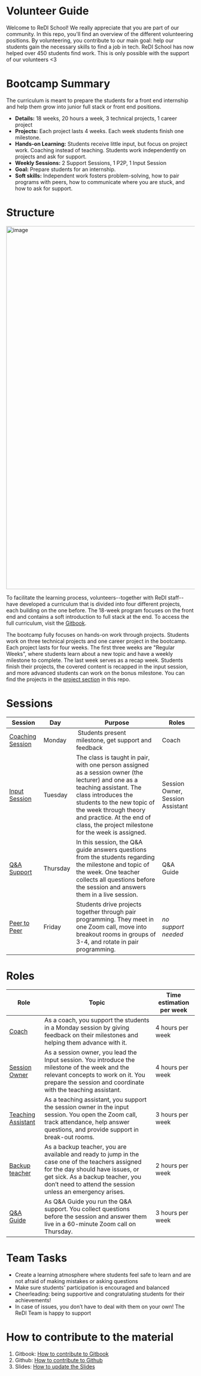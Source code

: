 # Volunteer Guide

Welcome to ReDI School! We really appreciate that you are part of our community. In this repo, you'll find an overview of the different volunteering positions. By volunteering, you contribute to our main goal: help our students gain the necessary skills to find a job in tech. ReDI School has now helped over 450 students find work. This is only possible with the support of our volunteers <3

# Bootcamp Summary

The curriculum is meant to prepare the students for a front end internship and help them grow into junior full stack or front end positions. 

- **Details:** 18 weeks, 20 hours a week, 3 technical projects, 1 career project 
- **Projects:** Each project lasts 4 weeks. Each week students finish one milestone. 
- **Hands-on Learning:** Students receive little input, but focus on project work. Coaching instead of teaching. Students work independently on projects and ask for support.
- **Weekly Sessions:** 2 Support Sessions, 1 P2P, 1 Input Session 
- **Goal:** Prepare students for an internship. 
- **Soft skills:** Independent work fosters problem-solving, how to pair programs with peers, how to communicate where you are stuck, and how to ask for support. 

# Structure 

<img width="969" alt="image" src="https://github.com/ReDI-School/fullstack_bootcamp/assets/51905839/21865da5-1bf0-4bfa-909d-99ae1672c00d">

To facilitate the learning process, volunteers--together with ReDI staff--have developed a curriculum that is divided into four different projects, each building on the one before. The 18-week program focuses on the front end and contains a soft introduction to full stack at the end. To access the full curriculum, visit the [Gitbook](https://redi-school-1.gitbook.io/fullstack).

The bootcamp fully focuses on hands-on work through projects. Students work on three technical projects and one career project in the bootcamp. Each project lasts for four weeks. The first three weeks are "Regular Weeks", where students learn about a new topic and have a weekly milestone to complete. The last week serves as a recap week. Students finish their projects, the covered content is recapped in the input session, and more advanced students can work on the bonus milestone. You can find the projects in the [project section](https://github.com/ReDI-School/fullstack_bootcamp/tree/main/projects) in this repo. 

# Sessions

| Session           | Day                                     | Purpose   | Roles          |
| ---------| --------------------------------------|-----------|---------------|
| [Coaching Session](https://github.com/ReDI-School/fullstack_bootcamp/blob/main/volunteers/support_session.md)  | Monday |  Students present milestone, get support and feedback | Coach |
| [Input Session](https://github.com/ReDI-School/fullstack_bootcamp/blob/main/volunteers/input_session.md)  | Tuesday | The class is taught in pair, with one person assigned as a session owner (the lecturer) and one as a teaching assistant.  The class introduces the students to the new topic of the week through theory and practice. At the end of class, the project milestone for the week is assigned. | Session Owner, Session Assistant |
| [Q&A Support](https://github.com/ReDI-School/fullstack_bootcamp/blob/main/volunteers/qa_session.md)  | Thursday |  In this session, the Q&A guide answers questions from the students regarding the milestone and topic of the week. One teacher collects all questions before the session and answers them in a live session. | Q&A Guide |
| [Peer to Peer](https://github.com/ReDI-School/fullstack_bootcamp/blob/main/volunteers/peer_to_peer.md)  | Friday |  Students drive projects together through pair programming. They meet in one Zoom call, move into breakout rooms in groups of 3-4, and rotate in pair programming. | _no support needed_ | 


# Roles

| Role                          | Topic                                 | Time estimation per week |
| ------------------------------| --------------------------------------| --------- |
| [Coach](https://github.com/ReDI-School/fullstack_bootcamp/blob/main/volunteers/coach.md)  | As a coach, you support the students in a Monday session by giving feedback on their milestones and helping them advance with it.| 4 hours per week |
| [Session Owner](https://github.com/ReDI-School/fullstack_bootcamp/blob/main/volunteers/session_owner.md)  | As a session owner, you lead the Input session. You introduce the milestone of the week and the relevant concepts to work on it. You prepare the session and coordinate with the teaching assistant.| 4 hours per week |
| [Teaching Assistant](https://github.com/ReDI-School/fullstack_bootcamp/blob/main/volunteers/teaching_assistant.md) | As a teaching assistant, you support the session owner in the input session. You open the Zoom call, track attendance, help answer questions, and provide support in break-out rooms. | 3 hours per week |
| [Backup teacher](https://github.com/ReDI-School/fullstack_bootcamp/blob/main/volunteers/backup_teacher.md)  |  As a backup teacher, you are available and ready to jump in the case one of the teachers assigned for the day should have issues, or get sick. As a backup teacher, you don’t need to attend the session unless an emergency arises. | 2 hours per week |
| [Q&A Guide](https://github.com/ReDI-School/fullstack_bootcamp/blob/main/volunteers/qa_guide.md)  | As Q&A Guide you run the Q&A support. You collect questions before the session and answer them live in a 60-minute Zoom call on Thursday. | 3 hours per week |

# Team Tasks 

- Create a learning atmosphere where students feel safe to learn and are not afraid of making mistakes or asking questions
- Make sure students' participation is encouraged and balanced
- Cheerleading: being supportive and congratulating students for their achievements!
- In case of issues, you don’t have to deal with them on your own! The ReDI Team is happy to support


# How to contribute to the material

1. Gitbook: [How to contribute to Gitbook](https://github.com/ReDI-School/fullstack_bootcamp/blob/main/volunteers/contribute_to_gitbook.md)
2. Github: [How to contribute to Github](https://github.com/ReDI-School/fullstack_bootcamp/blob/main/volunteers/contribute_to_github.md)
3. Slides: [How to update the Slides](https://github.com/ReDI-School/fullstack_bootcamp/blob/main/volunteers/update_slides.md)
